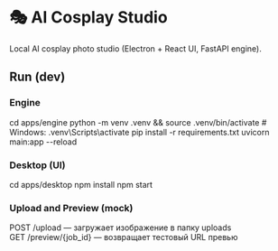 # 🎭 AI Cosplay Studio

Local AI cosplay photo studio (Electron + React UI, FastAPI engine).

## Run (dev)
### Engine
cd apps/engine
python -m venv .venv && source .venv/bin/activate  # Windows: .venv\Scripts\activate
pip install -r requirements.txt
uvicorn main:app --reload

### Desktop (UI)
cd apps/desktop
npm install
npm start

### Upload and Preview (mock)
POST /upload — загружает изображение в папку uploads  
GET /preview/{job_id} — возвращает тестовый URL превью

